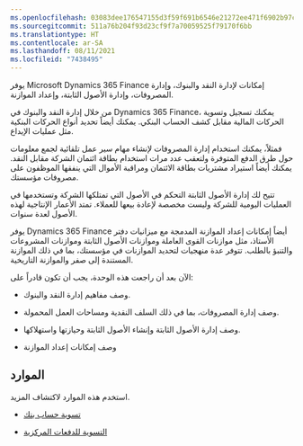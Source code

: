```yaml
---
ms.openlocfilehash: 03083dee176547155d3f59f691b6546e21272ee471f6902b97c17cd17043942e
ms.sourcegitcommit: 511a76b204f93d23cf9f7a70059525f79170f6bb
ms.translationtype: HT
ms.contentlocale: ar-SA
ms.lasthandoff: 08/11/2021
ms.locfileid: "7438495"
---
```

يوفر Microsoft Dynamics 365 Finance إمكانات لإدارة النقد والبنوك، وإدارة المصروفات، وإدارة الأصول الثابتة، وإعداد الموازنة.

من خلال إدارة النقد والبنوك في Dynamics 365 Finance، يمكنك تسجيل وتسوية الحركات المالية مقابل كشف الحساب البنكي‬. يمكنك أيضاً تحديد أنواع الحركات البنكية مثل عمليات الإيداع.

فمثلاً، يمكنك استخدام إدارة المصروفات لإنشاء مهام سير عمل تلقائية لجمع معلومات حول طرق الدفع المتوفرة ولتعقب عدد مرات استخدام بطاقة ائتمان الشركة مقابل النقد. يمكنك أيضاً استيراد مشتريات بطاقة الائتمان ومراقبة الأموال التي ينفقها الموظفون على مصروفات مؤسستك.

تتيح لك إدارة الأصول الثابتة التحكم في الأصول التي تمتلكها الشركة وتستخدمها في العمليات اليومية للشركة وليست مخصصة لإعادة بيعها للعملاء. تمتد الأعمار الإنتاجية لهذه الأصول لعدة سنوات.

يوفر Dynamics 365 Finance أيضاً إمكانات إعداد الموازنة المدمجة مع ميزانيات دفتر الأستاذ، مثل موازنات القوى العاملة وموازنات الأصول الثابتة وموازنات المشروعات والتنبؤ بالطلب. تتوفر عدة منهجيات لتحديد الموازنات في مؤسستك، بما في ذلك الموازنة المستندة إلى صفر والموازنة التاريخية.

الآن بعد أن راجعت هذه الوحدة، يجب أن تكون قادراً على:

- وصف مفاهيم إدارة النقد والبنوك.

- وصف إدارة المصروفات، بما في ذلك السلف النقدية ومساحات العمل المحمولة.

- وصف إدارة الأصول الثابتة وإنشاء الأصول الثابتة وحيازتها واستهلاكها.

- وصف إمكانات إعداد الموازنة

## <a name="resources"></a>الموارد

استخدم هذه الموارد لاكتشاف المزيد.

- [تسوية حساب بنك](/dynamics365/finance/cash-bank-management/reconcile-bank-account)

- [التسوية للدفعات المركزية](/dynamics365/finance/cash-bank-management/settlement-overview-centralized-payments)

